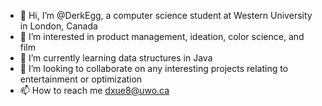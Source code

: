 - 👋 Hi, I’m @DerkEgg, a computer science student at Western University in London, Canada
- 👀 I’m interested in product management, ideation, color science, and film
- 🌱 I’m currently learning data structures in Java
- 💞️ I’m looking to collaborate on any interesting projects relating to entertainment or optimization
- 📫 How to reach me dxue8@uwo.ca

<!---
DerkEgg/DerkEgg is a ✨ special ✨ repository because its `README.md` (this file) appears on your GitHub profile.
You can click the Preview link to take a look at your changes.
--->

